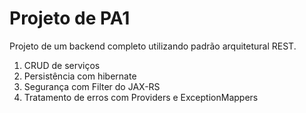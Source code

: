 # Projeto de PA1

Projeto de um backend completo utilizando padrão arquitetural REST.

1. CRUD de serviços
2. Persistência com hibernate
3. Segurança com Filter do JAX-RS
4. Tratamento de erros com Providers e ExceptionMappers
